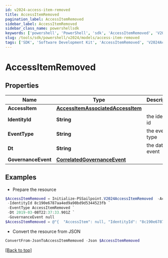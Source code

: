 ```yaml
---
id: v2024-access-item-removed
title: AccessItemRemoved
pagination_label: AccessItemRemoved
sidebar_label: AccessItemRemoved
sidebar_class_name: powershellsdk
keywords: ['powershell', 'PowerShell', 'sdk', 'AccessItemRemoved', 'V2024AccessItemRemoved'] 
slug: /tools/sdk/powershell/v2024/models/access-item-removed
tags: ['SDK', 'Software Development Kit', 'AccessItemRemoved', 'V2024AccessItemRemoved']
---
```



# AccessItemRemoved

## Properties

Name | Type | Description | Notes
------------ | ------------- | ------------- | -------------
**AccessItem** | [**AccessItemAssociatedAccessItem**](access-item-associated-access-item) |  | [optional] 
**IdentityId** | **String** | the identity id | [optional] 
**EventType** | **String** | the event type | [optional] 
**Dt** | **String** | the date of event | [optional] 
**GovernanceEvent** | [**CorrelatedGovernanceEvent**](correlated-governance-event) |  | [optional] 

## Examples

- Prepare the resource
```powershell
$AccessItemRemoved = Initialize-PSSailpoint.V2024AccessItemRemoved  -AccessItem null `
 -IdentityId 8c190e6787aa4ed9a90bd9d5344523fb `
 -EventType AccessItemRemoved `
 -Dt 2019-03-08T22:37:33.901Z `
 -GovernanceEvent null
$AccessItemRemoved = @"{  "AccessItem": null, "IdentityId": "8c190e6787aa4ed9a90bd9d5344523fb", "EventType": "AccessItemRemoved", "Dt": "2019-03-08T22:37:33.901Z", "GovernanceEvent": null }"@
```

- Convert the resource from JSON
```powershell
ConvertFrom-JsonToAccessItemRemoved -Json $AccessItemRemoved
```


[[Back to top]](#) 

